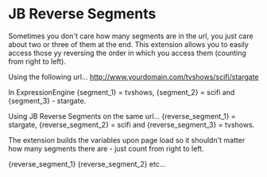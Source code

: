 # JB Reverse Segments

Sometimes you don't care how many segments are in the url, you just care about two or three of them at the end. This extension allows you to easily access those yy reversing the order in which you access them (counting from right to left).

Using the following url...
http://www.yourdomain.com/tvshows/scifi/stargate

In ExpressionEngine {segment_1} = tvshows, {segment_2} = scifi and {segment_3} - stargate.

Using JB Reverse Segments on the same url...
{reverse_segment_1} = stargate, {reverse_segment_2} = scifi and {reverse_segment_3} = tvshows.

The extension builds the variables upon page load so it shouldn't matter how many segments there are - just count from right to left.

{reverse_segment_1}
{reverse_segment_2}
etc...
